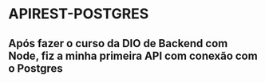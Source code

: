 # APIREST-POSTGRES

## Após fazer o curso da DIO de Backend com Node, fiz a minha primeira API com conexão com o Postgres